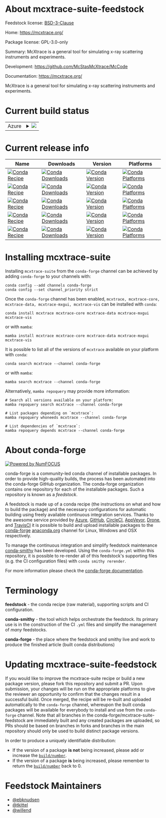 About mcxtrace-suite-feedstock
==============================

Feedstock license: [BSD-3-Clause](https://github.com/conda-forge/mcxtrace-suite-feedstock/blob/main/LICENSE.txt)

Home: https://mcxtrace.org/

Package license: GPL-3.0-only

Summary: McXtrace is a general tool for simulating x-ray scattering instruments and experiments.

Development: https://github.com/McStasMcXtrace/McCode

Documentation: https://mcxtrace.org/

McXtrace is a general tool for simulating x-ray scattering instruments and
experiments.


Current build status
====================


<table>
    
  <tr>
    <td>Azure</td>
    <td>
      <details>
        <summary>
          <a href="https://dev.azure.com/conda-forge/feedstock-builds/_build/latest?definitionId=21741&branchName=main">
            <img src="https://dev.azure.com/conda-forge/feedstock-builds/_apis/build/status/mcxtrace-suite-feedstock?branchName=main">
          </a>
        </summary>
        <table>
          <thead><tr><th>Variant</th><th>Status</th></tr></thead>
          <tbody><tr>
              <td>linux_64</td>
              <td>
                <a href="https://dev.azure.com/conda-forge/feedstock-builds/_build/latest?definitionId=21741&branchName=main">
                  <img src="https://dev.azure.com/conda-forge/feedstock-builds/_apis/build/status/mcxtrace-suite-feedstock?branchName=main&jobName=linux&configuration=linux%20linux_64_" alt="variant">
                </a>
              </td>
            </tr><tr>
              <td>osx_64</td>
              <td>
                <a href="https://dev.azure.com/conda-forge/feedstock-builds/_build/latest?definitionId=21741&branchName=main">
                  <img src="https://dev.azure.com/conda-forge/feedstock-builds/_apis/build/status/mcxtrace-suite-feedstock?branchName=main&jobName=osx&configuration=osx%20osx_64_" alt="variant">
                </a>
              </td>
            </tr>
          </tbody>
        </table>
      </details>
    </td>
  </tr>
</table>

Current release info
====================

| Name | Downloads | Version | Platforms |
| --- | --- | --- | --- |
| [![Conda Recipe](https://img.shields.io/badge/recipe-mcxtrace-green.svg)](https://anaconda.org/conda-forge/mcxtrace) | [![Conda Downloads](https://img.shields.io/conda/dn/conda-forge/mcxtrace.svg)](https://anaconda.org/conda-forge/mcxtrace) | [![Conda Version](https://img.shields.io/conda/vn/conda-forge/mcxtrace.svg)](https://anaconda.org/conda-forge/mcxtrace) | [![Conda Platforms](https://img.shields.io/conda/pn/conda-forge/mcxtrace.svg)](https://anaconda.org/conda-forge/mcxtrace) |
| [![Conda Recipe](https://img.shields.io/badge/recipe-mcxtrace--core-green.svg)](https://anaconda.org/conda-forge/mcxtrace-core) | [![Conda Downloads](https://img.shields.io/conda/dn/conda-forge/mcxtrace-core.svg)](https://anaconda.org/conda-forge/mcxtrace-core) | [![Conda Version](https://img.shields.io/conda/vn/conda-forge/mcxtrace-core.svg)](https://anaconda.org/conda-forge/mcxtrace-core) | [![Conda Platforms](https://img.shields.io/conda/pn/conda-forge/mcxtrace-core.svg)](https://anaconda.org/conda-forge/mcxtrace-core) |
| [![Conda Recipe](https://img.shields.io/badge/recipe-mcxtrace--data-green.svg)](https://anaconda.org/conda-forge/mcxtrace-data) | [![Conda Downloads](https://img.shields.io/conda/dn/conda-forge/mcxtrace-data.svg)](https://anaconda.org/conda-forge/mcxtrace-data) | [![Conda Version](https://img.shields.io/conda/vn/conda-forge/mcxtrace-data.svg)](https://anaconda.org/conda-forge/mcxtrace-data) | [![Conda Platforms](https://img.shields.io/conda/pn/conda-forge/mcxtrace-data.svg)](https://anaconda.org/conda-forge/mcxtrace-data) |
| [![Conda Recipe](https://img.shields.io/badge/recipe-mcxtrace--mxgui-green.svg)](https://anaconda.org/conda-forge/mcxtrace-mxgui) | [![Conda Downloads](https://img.shields.io/conda/dn/conda-forge/mcxtrace-mxgui.svg)](https://anaconda.org/conda-forge/mcxtrace-mxgui) | [![Conda Version](https://img.shields.io/conda/vn/conda-forge/mcxtrace-mxgui.svg)](https://anaconda.org/conda-forge/mcxtrace-mxgui) | [![Conda Platforms](https://img.shields.io/conda/pn/conda-forge/mcxtrace-mxgui.svg)](https://anaconda.org/conda-forge/mcxtrace-mxgui) |
| [![Conda Recipe](https://img.shields.io/badge/recipe-mcxtrace--vis-green.svg)](https://anaconda.org/conda-forge/mcxtrace-vis) | [![Conda Downloads](https://img.shields.io/conda/dn/conda-forge/mcxtrace-vis.svg)](https://anaconda.org/conda-forge/mcxtrace-vis) | [![Conda Version](https://img.shields.io/conda/vn/conda-forge/mcxtrace-vis.svg)](https://anaconda.org/conda-forge/mcxtrace-vis) | [![Conda Platforms](https://img.shields.io/conda/pn/conda-forge/mcxtrace-vis.svg)](https://anaconda.org/conda-forge/mcxtrace-vis) |

Installing mcxtrace-suite
=========================

Installing `mcxtrace-suite` from the `conda-forge` channel can be achieved by adding `conda-forge` to your channels with:

```
conda config --add channels conda-forge
conda config --set channel_priority strict
```

Once the `conda-forge` channel has been enabled, `mcxtrace, mcxtrace-core, mcxtrace-data, mcxtrace-mxgui, mcxtrace-vis` can be installed with `conda`:

```
conda install mcxtrace mcxtrace-core mcxtrace-data mcxtrace-mxgui mcxtrace-vis
```

or with `mamba`:

```
mamba install mcxtrace mcxtrace-core mcxtrace-data mcxtrace-mxgui mcxtrace-vis
```

It is possible to list all of the versions of `mcxtrace` available on your platform with `conda`:

```
conda search mcxtrace --channel conda-forge
```

or with `mamba`:

```
mamba search mcxtrace --channel conda-forge
```

Alternatively, `mamba repoquery` may provide more information:

```
# Search all versions available on your platform:
mamba repoquery search mcxtrace --channel conda-forge

# List packages depending on `mcxtrace`:
mamba repoquery whoneeds mcxtrace --channel conda-forge

# List dependencies of `mcxtrace`:
mamba repoquery depends mcxtrace --channel conda-forge
```


About conda-forge
=================

[![Powered by
NumFOCUS](https://img.shields.io/badge/powered%20by-NumFOCUS-orange.svg?style=flat&colorA=E1523D&colorB=007D8A)](https://numfocus.org)

conda-forge is a community-led conda channel of installable packages.
In order to provide high-quality builds, the process has been automated into the
conda-forge GitHub organization. The conda-forge organization contains one repository
for each of the installable packages. Such a repository is known as a *feedstock*.

A feedstock is made up of a conda recipe (the instructions on what and how to build
the package) and the necessary configurations for automatic building using freely
available continuous integration services. Thanks to the awesome service provided by
[Azure](https://azure.microsoft.com/en-us/services/devops/), [GitHub](https://github.com/),
[CircleCI](https://circleci.com/), [AppVeyor](https://www.appveyor.com/),
[Drone](https://cloud.drone.io/welcome), and [TravisCI](https://travis-ci.com/)
it is possible to build and upload installable packages to the
[conda-forge](https://anaconda.org/conda-forge) [anaconda.org](https://anaconda.org/)
channel for Linux, Windows and OSX respectively.

To manage the continuous integration and simplify feedstock maintenance
[conda-smithy](https://github.com/conda-forge/conda-smithy) has been developed.
Using the ``conda-forge.yml`` within this repository, it is possible to re-render all of
this feedstock's supporting files (e.g. the CI configuration files) with ``conda smithy rerender``.

For more information please check the [conda-forge documentation](https://conda-forge.org/docs/).

Terminology
===========

**feedstock** - the conda recipe (raw material), supporting scripts and CI configuration.

**conda-smithy** - the tool which helps orchestrate the feedstock.
                   Its primary use is in the construction of the CI ``.yml`` files
                   and simplify the management of *many* feedstocks.

**conda-forge** - the place where the feedstock and smithy live and work to
                  produce the finished article (built conda distributions)


Updating mcxtrace-suite-feedstock
=================================

If you would like to improve the mcxtrace-suite recipe or build a new
package version, please fork this repository and submit a PR. Upon submission,
your changes will be run on the appropriate platforms to give the reviewer an
opportunity to confirm that the changes result in a successful build. Once
merged, the recipe will be re-built and uploaded automatically to the
`conda-forge` channel, whereupon the built conda packages will be available for
everybody to install and use from the `conda-forge` channel.
Note that all branches in the conda-forge/mcxtrace-suite-feedstock are
immediately built and any created packages are uploaded, so PRs should be based
on branches in forks and branches in the main repository should only be used to
build distinct package versions.

In order to produce a uniquely identifiable distribution:
 * If the version of a package **is not** being increased, please add or increase
   the [``build/number``](https://docs.conda.io/projects/conda-build/en/latest/resources/define-metadata.html#build-number-and-string).
 * If the version of a package **is** being increased, please remember to return
   the [``build/number``](https://docs.conda.io/projects/conda-build/en/latest/resources/define-metadata.html#build-number-and-string)
   back to 0.

Feedstock Maintainers
=====================

* [@ebknudsen](https://github.com/ebknudsen/)
* [@tkittel](https://github.com/tkittel/)
* [@willend](https://github.com/willend/)

